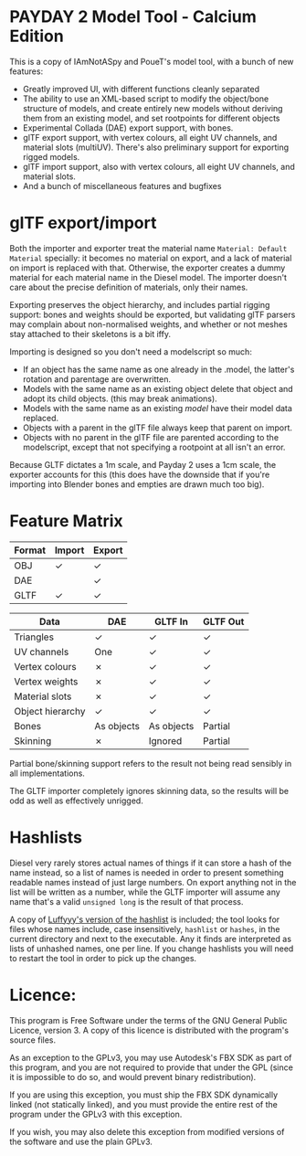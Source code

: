 # PAYDAY 2 Model Tool - Calcium Edition

This is a copy of IAmNotASpy and PoueT's model tool, with a bunch of new features:

* Greatly improved UI, with different functions cleanly separated
* The ability to use an XML-based script to modify the object/bone structure of models, and create entirely
new models without deriving them from an existing model, and set rootpoints for different objects
* Experimental Collada (DAE) export support, with bones.
* glTF export support, with vertex colours, all eight UV channels, and material slots (multiUV).
  There's also preliminary support for exporting rigged models.
* glTF import support, also with vertex colours, all eight UV channels, and material slots.
* And a bunch of miscellaneous features and bugfixes

# glTF export/import

Both the importer and exporter treat the material name `Material: Default Material` specially: it becomes no
material on export, and a lack of material on import is replaced with that. Otherwise, the exporter creates
a dummy material for each material name in the Diesel model. The importer doesn't care about the precise
definition of materials, only their names.

Exporting preserves the object hierarchy, and includes partial rigging support: bones and weights should be
exported, but validating glTF parsers may complain about non-normalised weights, and whether or not meshes
stay attached to their skeletons is a bit iffy.

Importing is designed so you don't need a modelscript so much:
* If an object has the same name as one already in the .model, the latter's rotation and parentage are overwritten.
* Models with the same name as an existing object delete that object and adopt its child objects.
  (this may break animations).
* Models with the same name as an existing *model* have their model data replaced.
* Objects with a parent in the glTF file always keep that parent on import.
* Objects with no parent in the glTF file are parented according to the modelscript, except that not specifying a
  rootpoint at all isn't an error.

Because GLTF dictates a 1m scale, and Payday 2 uses a 1cm scale, the exporter accounts for this (this does have
the downside that if you're importing into Blender bones and empties are drawn much too big).

# Feature Matrix

| Format | Import | Export |
|--------|--------|--------|
| OBJ    | ✓      | ✓      |
| DAE    |        | ✓      | 
| GLTF   | ✓      | ✓      |

| Data             | DAE | GLTF In | GLTF Out |
|------------------|-----|---------|----------|
| Triangles        | ✓   | ✓       | ✓        |
| UV channels      | One | ✓       | ✓        |
| Vertex colours   | ✗   | ✓       | ✓        |
| Vertex weights   | ✗   | ✓       | ✓        |
| Material slots   | ✗   | ✓       | ✓        |
| Object hierarchy | ✓   | ✓       | ✓        |
| Bones            | As objects | As objects | Partial |
| Skinning         | ✗   | Ignored | Partial    |

Partial bone/skinning support refers to the result not being read sensibly in all implementations.

The GLTF importer completely ignores skinning data, so the results will be odd as well as effectively unrigged.

# Hashlists
Diesel very rarely stores actual names of things if it can store a hash of the name instead, so a list of
names is needed in order to present something readable names instead of just large numbers. On export anything
not in the list will be written as a number, while the GLTF importer will assume any name that's a valid
`unsigned long` is the result of that process.

A copy of [Luffyyy's version of the hashlist](https://github.com/Luffyyy/PAYDAY-2-Hashlist) is included; the
tool looks for files whose names include, case insensitively, `hashlist` or `hashes`, in the current directory
and next to the executable. Any it finds are interpreted as lists
of unhashed names, one per line. If you change hashlists you will need to restart the tool in order to pick
up the changes.

# Licence:

This program is Free Software under the terms of the GNU General Public Licence, version 3. A copy of
this licence is distributed with the program's source files.

As an exception to the GPLv3, you may use Autodesk's FBX SDK as part of this program, and you are not
required to provide that under the GPL (since it is impossible to do so, and would prevent binary redistribution).

If you are using this exception, you must ship the FBX SDK dynamically linked (not statically linked), and
you must provide the entire rest of the program under the GPLv3 with this exception.

If you wish, you may also delete this exception from modified versions of the software and use the plain
GPLv3.
